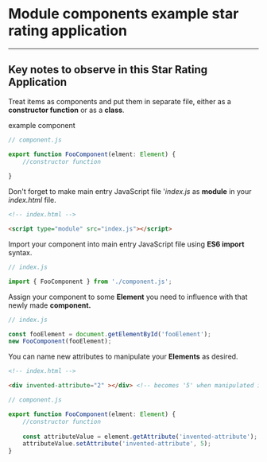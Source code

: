 # Module components example star rating application



---

## Key notes to observe in this Star Rating Application



Treat items as components and put them in separate file, either as a **constructor function** or as a **class**.

example component

```javascript
// component.js

export function FooComponent(elment: Element) {
	//constructor function
    
}
```



Don't forget to make main entry JavaScript file '*index.js* as **module** in your *index.html* file.

```html
<!-- index.html -->

<script type="module" src="index.js"></script>
```



Import your component into main entry JavaScript file using **ES6 import** syntax.

```javascript
// index.js

import { FooComponent } from './component.js';
```



Assign your component to some **Element** you need to influence with that newly made **component.**

```javascript
// index.js

const fooElement = document.getElementById('fooElement');
new FooComponent(fooElement);
```



You can name new attributes to manipulate your **Elements** as desired.

```html
<!-- index.html -->

<div invented-attribute="2" ></div> <!-- becomes '5' when manipulated in component.js -->
```

```javascript
// component.js

export function FooComponent(elment: Element) {
	//constructor function
    
    const attributeValue = element.getAttribute('invented-attribute');
    attributeValue.setAttribute('invented-attribute', 5);
}
```